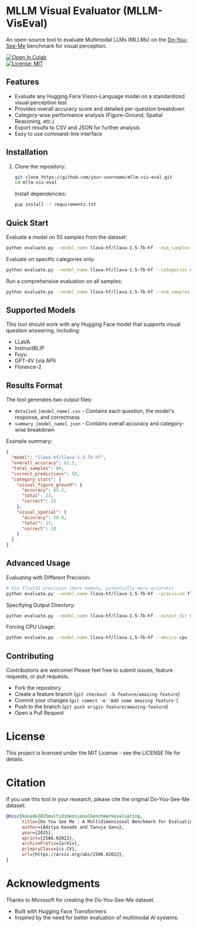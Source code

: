 # MLLM Visual Evaluator (MLLM-VisEval)

An open-source tool to evaluate Multimodal LLMs (MLLMs) on the [Do-You-See-Me](https://huggingface.co/datasets/microsoft/Do-You-See-Me) benchmark for visual perception.

[![Open In Colab](https://colab.research.google.com/assets/colab-badge.svg)](https://colab.research.google.com/github/your-username/mllm-vis-eval/blob/main/notebooks/demo.ipynb)  
[![License: MIT](https://img.shields.io/badge/License-MIT-yellow.svg)](https://opensource.org/licenses/MIT)

## Features

- Evaluate any Hugging Face Vision-Language model on a standardized visual perception test
- Provides overall accuracy score and detailed per-question breakdown
- Category-wise performance analysis (Figure-Ground, Spatial Reasoning, etc.)
- Export results to CSV and JSON for further analysis
- Easy to use command-line interface

## Installation

1. Clone the repository:
   ```bash
   git clone https://github.com/your-username/mllm-vis-eval.git
   cd mllm-vis-eval
   ```
   Install dependencies:
   ```bash
   pip install -r requirements.txt
   ```

## Quick Start

Evaluate a model on 50 samples from the dataset:
```bash
python evaluate.py --model_name llava-hf/llava-1.5-7b-hf --num_samples 50
```
Evaluate on specific categories only:
```bash
python evaluate.py --model_name llava-hf/llava-1.5-7b-hf --categories visual_figure_ground visual_spatial
```
Run a comprehensive evaluation on all samples:
```bash
python evaluate.py --model_name llava-hf/llava-1.5-7b-hf --num_samples -1
```

## Supported Models

This tool should work with any Hugging Face model that supports visual question answering, including:

- LLaVA
- InstructBLIP
- Fuyu
- GPT-4V (via API)
- Florence-2

## Results Format

The tool generates two output files:

- `detailed_[model_name].csv` - Contains each question, the model's response, and correctness
- `summary_[model_name].json` - Contains overall accuracy and category-wise breakdown

Example summary:
```json
{
  "model": "llava-hf/llava-1.5-7b-hf",
  "overall_accuracy": 62.5,
  "total_samples": 80,
  "correct_predictions": 50,
  "category_stats": {
    "visual_figure_ground": {
      "accuracy": 65.2,
      "total": 23,
      "correct": 15
    },
    "visual_spatial": {
      "accuracy": 58.8,
      "total": 17,
      "correct": 10
    }
  }
}
```

## Advanced Usage

Evaluating with Different Precision:
```bash
# Use float32 precision (more memory, potentially more accurate)
python evaluate.py --model_name llava-hf/llava-1.5-7b-hf --precision float32
```
Specifying Output Directory:
```bash
python evaluate.py --model_name llava-hf/llava-1.5-7b-hf --output_dir my_results
```
Forcing CPU Usage:
```bash
python evaluate.py --model_name llava-hf/llava-1.5-7b-hf --device cpu
```

## Contributing

Contributions are welcome! Please feel free to submit issues, feature requests, or pull requests.

- Fork the repository
- Create a feature branch (`git checkout -b feature/amazing-feature`)
- Commit your changes (`git commit -m 'Add some amazing feature'`)
- Push to the branch (`git push origin feature/amazing-feature`)
- Open a Pull Request

# License
This project is licensed under the MIT License - see the LICENSE file for details.

# Citation
If you use this tool in your research, please cite the original Do-You-See-Me dataset:

```bibtex
@misc{kanade2025multidimensionalbenchmarkevaluating,
      title={Do You See Me : A Multidimensional Benchmark for Evaluating Visual Perception in Multimodal LLMs}, 
      author={Aditya Kanade and Tanuja Ganu},
      year={2025},
      eprint={2506.02022},
      archivePrefix={arXiv},
      primaryClass={cs.CV},
      url={https://arxiv.org/abs/2506.02022}, 
}
```

# Acknowledgments
Thanks to Microsoft for creating the Do-You-See-Me dataset.

- Built with Hugging Face Transformers
- Inspired by the need for better evaluation of multimodal AI systems.
